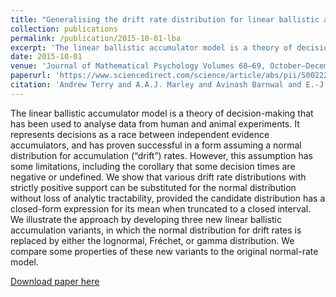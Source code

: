 ```yaml
---
title: "Generalising the drift rate distribution for linear ballistic accumulators"
collection: publications
permalink: /publication/2015-10-01-lba
excerpt: 'The linear ballistic accumulator model is a theory of decision-making that has been used to analyse data from human and animal experiments.'
date: 2015-10-01
venue: 'Journal of Mathematical Psychology Volumes 68–69, October–December 2015, Pages 49-58'
paperurl: 'https://www.sciencedirect.com/science/article/abs/pii/S0022249615000577'
citation: 'Andrew Terry and A.A.J. Marley and Avinash Barnwal and E.-J. Wagenmakers and Andrew Heathcote and Scott D. Brown (2015). &quot;Generalising the drift rate distribution for linear ballistic accumulators.&quot; <i>Journal of Mathematical Psychology </i>.'
---
```

The linear ballistic accumulator model is a theory of decision-making that has been used to analyse data from human and animal experiments. It represents decisions as a race between independent evidence accumulators, and has proven successful in a form assuming a normal distribution for accumulation (“drift”) rates. However, this assumption has some limitations, including the corollary that some decision times are negative or undefined. We show that various drift rate distributions with strictly positive support can be substituted for the normal distribution without loss of analytic tractability, provided the candidate distribution has a closed-form expression for its mean when truncated to a closed interval. We illustrate the approach by developing three new linear ballistic accumulation variants, in which the normal distribution for drift rates is replaced by either the lognormal, Fréchet, or gamma distribution. We compare some properties of these new variants to the original normal-rate model.

[Download paper here](https://www.sciencedirect.com/science/article/abs/pii/S0022249615000577)
